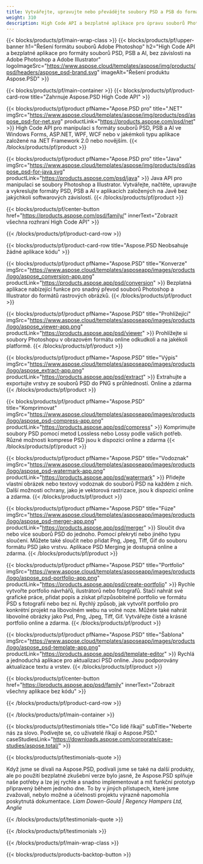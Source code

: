 ```yaml
---
title: Vytvářejte, upravujte nebo převádějte soubory PSD a PSB do formátu PDF a obrázků
weight: 310
description: High Code API a bezplatné aplikace pro úpravu souborů Photoshopu. Možnost aktualizovat vlastnosti vrstvy, přidávat vodoznaky a otáčet měřítko Flip Crop Dithering Raster Conversion.
---
```


{{< blocks/products/pf/main-wrap-class >}}
{{< blocks/products/pf/upper-banner h1="Řešení formátu souborů Adobe Photoshop" h2="High Code API a bezplatné aplikace pro formáty souborů PSD, PSB a AI, bez závislosti na Adobe Photoshop a Adobe Illustrator" logoImageSrc="https://www.aspose.cloud/templates/aspose/img/products/psd/headers/aspose_psd-brand.svg" imageAlt="Řešení produktu Aspose.PSD" >}}

{{< blocks/products/pf/main-container >}}
{{< blocks/products/pf/product-card-row title="Zahrnuje Aspose.PSD High Code API" >}}

{{< blocks/products/pf/product pfName="Apose.PSD pro" title=".NET" imgSrc="https://www.aspose.cloud/templates/aspose/img/products/psd/aspose_psd-for-net.svg" productLink="https://products.aspose.com/psd/net" >}}
High Code API pro manipulaci s formáty souborů PSD, PSB a AI ve Windows Forms, ASP.NET, WPF, WCF nebo v jakémkoli typu aplikace založené na .NET Framework 2.0 nebo novějším.
{{< /blocks/products/pf/product >}}

{{< blocks/products/pf/product pfName="Apose.PSD pro" title="Java" imgSrc="https://www.aspose.cloud/templates/aspose/img/products/psd/aspose_psd-for-java.svg" productLink="https://products.aspose.com/psd/java" >}}
Java API pro manipulaci se soubory Photoshop a Illustrator. Vytvářejte, načtěte, upravujte a vykreslujte formáty PSD, PSB a AI v aplikacích založených na Javě bez jakýchkoli softwarových závislostí.
{{< /blocks/products/pf/product >}}

{{< blocks/products/pf/center-button href="https://products.aspose.com/psd/family/" innerText="Zobrazit všechna rozhraní High Code API" >}}

{{< /blocks/products/pf/product-card-row >}}

{{< blocks/products/pf/product-card-row title="Aspose.PSD Neobsahuje žádné aplikace kódu" >}}

{{< blocks/products/pf/product pfName="Aspose.PSD" title="Konverze" imgSrc="https://www.aspose.cloud/templates/asposeapp/images/products/logo/aspose_conversion-app.png" productLink="https://products.aspose.app/psd/conversion" >}}
Bezplatná aplikace nabízející funkce pro snadný převod souborů Photoshop a Illustrator do formátů rastrových obrázků.
{{< /blocks/products/pf/product >}}

{{< blocks/products/pf/product pfName="Aspose.PSD" title="Prohlížející" imgSrc="https://www.aspose.cloud/templates/asposeapp/images/products/logo/aspose_viewer-app.png" productLink="https://products.aspose.app/psd/viewer" >}}
Prohlížejte si soubory Photoshopu v obrazovém formátu online odkudkoli a na jakékoli platformě.
{{< /blocks/products/pf/product >}}

{{< blocks/products/pf/product pfName="Aspose.PSD" title="Výpis" imgSrc="https://www.aspose.cloud/templates/asposeapp/images/products/logo/aspose_extract-app.png" productLink="https://products.aspose.app/psd/extract" >}}
Extrahujte a exportujte vrstvy ze souborů PSD do PNG s průhledností. Online a zdarma
{{< /blocks/products/pf/product >}}

{{< blocks/products/pf/product pfName="Aspose.PSD" title="Komprimovat" imgSrc="https://www.aspose.cloud/templates/asposeapp/images/products/logo/aspose_psd-compress-app.png" productLink="https://products.aspose.app/psd/compress" >}}
Komprimujte soubory PSD pomocí metod Lossless nebo Lossy podle vašich potřeb. Různé možnosti komprese PSD jsou k dispozici online a zdarma
{{< /blocks/products/pf/product >}}

{{< blocks/products/pf/product pfName="Aspose.PSD" title="Vodoznak" imgSrc="https://www.aspose.cloud/templates/asposeapp/images/products/logo/aspose_psd-watermark-app.png" productLink="https://products.aspose.app/psd/watermark" >}}
Přidejte vlastní obrázek nebo textový vodoznak do souborů PSD na každém z nich. Další možnosti ochrany, jako je vektorová rastrizace, jsou k dispozici online a zdarma.
{{< /blocks/products/pf/product >}}

{{< blocks/products/pf/product pfName="Aspose.PSD" title="Fúze" imgSrc="https://www.aspose.cloud/templates/asposeapp/images/products/logo/aspose_psd-merger-app.png" productLink="https://products.aspose.app/psd/merger" >}}
Sloučit dva nebo více souborů PSD do jednoho. Pomocí překrytí nebo jiného typu sloučení. Můžete také sloučit nebo přidat Png, Jpeg, Tiff, Gif do souboru formátu PSD jako vrstvu. Aplikace PSD Merging je dostupná online a zdarma.
{{< /blocks/products/pf/product >}}

{{< blocks/products/pf/product pfName="Aspose.PSD" title="Portfolio" imgSrc="https://www.aspose.cloud/templates/asposeapp/images/products/logo/aspose_psd-portfolio-app.png" productLink="https://products.aspose.app/psd/create-portfolio" >}}
Rychle vytvořte portfolio návrhářů, ilustrátorů nebo fotografů. Stačí nahrát své grafické práce, přidat popis a získat přizpůsobitelné portfolio ve formátu PSD s fotografií nebo bez ní. Rychlý způsob, jak vytvořit portfolio pro konkrétní projekt na libovolném webu na volné noze. Můžete také nahrát libovolné obrázky jako Psd, Png, Jpeg, Tiff, Gif. Vytvářejte čisté a krásné portfolio online a zdarma.
{{< /blocks/products/pf/product >}}

{{< blocks/products/pf/product pfName="Aspose.PSD" title="Šablona" imgSrc="https://www.aspose.cloud/templates/asposeapp/images/products/logo/aspose_psd-template-app.png" productLink="https://products.aspose.app/psd/template-editor" >}}
Rychlá a jednoduchá aplikace pro aktualizaci PSD online. Jsou podporovány aktualizace textu a vrstev.
{{< /blocks/products/pf/product >}}

{{< blocks/products/pf/center-button href="https://products.aspose.app/psd/family" innerText="Zobrazit všechny aplikace bez kódu" >}}

{{< /blocks/products/pf/product-card-row >}}

{{< /blocks/products/pf/main-container >}}

{{< blocks/products/pf/testimonials title="Co lidé říkají" subTitle="Neberte nás za slovo. Podívejte se, co uživatelé říkají o Aspose.PSD." caseStudiesLink="https://downloads.aspose.com/corporate/case-studies/aspose.total/" >}}

{{< blocks/products/pf/testimonials-quote >}}
<p class="first">
 Když jsme se dívali na Aspose.PSD, podívali jsme se také na další produkty, ale po použití bezplatné zkušební verze bylo jasné, že Aspose.PSD splňuje naše potřeby a lze jej rychle a snadno implementovat a mít funkční prototyp připravený během jednoho dne. To by v jiných přístupech, které jsme zvažovali, nebylo možné a účelnosti projektu výrazně napomohla poskytnutá dokumentace.
 <em>
  Liam Dowen-Gould | Regency Hampers Ltd, Anglie
 </em>
</p>

{{< /blocks/products/pf/testimonials-quote >}}

{{< /blocks/products/pf/testimonials >}}

{{< /blocks/products/pf/main-wrap-class >}}

{{< blocks/products/products-backtop-button >}}
